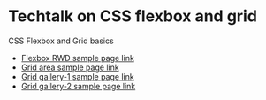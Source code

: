 # Techtalk on CSS flexbox and grid
CSS Flexbox and Grid basics

* [Flexbox RWD sample page link](https://jobinskumar.github.io/techtalk-flex-grid/flexbox_rwd "Flexbox RWD sample") 
* [Grid area sample page link](https://jobinskumar.github.io/techtalk-flex-grid/gridarea "Grid Area sample") 
* [Grid gallery-1 sample page link](https://jobinskumar.github.io/techtalk-flex-grid/gridgallery/gallery-1 "Grid gallery-1 sample")
* [Grid gallery-2 sample page link](https://jobinskumar.github.io/techtalk-flex-grid/gridgallery/gallery-2 "Grid gallery-2 sample")
